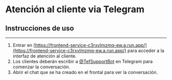 # Atención al cliente via Telegram

## Instrucciones de uso

---

1. Entrar en [https://frontend-service-c3rxvlmzmq-ew.a.run.app/](https://frontend-service-c3rxvlmzmq-ew.a.run.app/) para acceder a la interfaz de atención al cliente.
2. Los clientes deberán escribir a [@TefSupportBot](https://t.me/TefSupportBot) en Telegram para comenzar la conversación.
3. Abrir el chat que se ha creado en el frontal para ver la conversación.
